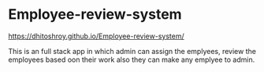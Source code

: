 # Employee-review-system


https://dhitoshroy.github.io/Employee-review-system/


This is an full stack app in which admin can assign the emplyees, review the employees based oon their work also they can make any emplyee to admin.
